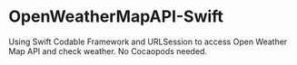 # OpenWeatherMapAPI-Swift
Using Swift Codable Framework and URLSession to access Open Weather Map API and check weather. No Cocaopods needed.
